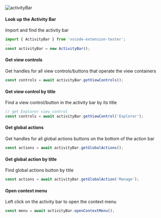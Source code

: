 ![activityBar](https://user-images.githubusercontent.com/4181232/56586855-c133fc00-65e0-11e9-9317-158d7fcedd43.png)

#### Look up the Activity Bar

Import and find the activity bar

```typescript
import { ActivityBar } from 'vscode-extension-tester';
...
const activityBar = new ActivityBar();
```

#### Get view controls

Get handles for all view controls/buttons that operate the view containers

```typescript
const controls = await activityBar.getViewControls();
```

#### Get view control by title

Find a view control/button in the activity bar by its title

```typescript
// get Explorer view control
const controls = await activityBar.getViewControl('Explorer');
```

#### Get global actions

Get handles for all global actions buttons on the bottom of the action bar

```typescript
const actions = await activityBar.getGlobalActions();
```

#### Get global action by title

Find global actions button by title

```typescript
const actions = await activityBar.getGlobalAction('Manage');
```

#### Open context menu

Left click on the activity bar to open the context menu

```typescript
const menu = await activityBar.openContextMenu();
```
